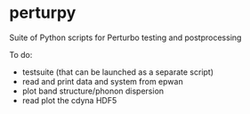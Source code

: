 # perturpy
Suite of Python scripts for Perturbo testing and postprocessing 

To do:
* testsuite (that can be launched as a separate script)
* read and print data and system from epwan
* plot band structure/phonon dispersion
* read plot the cdyna HDF5
